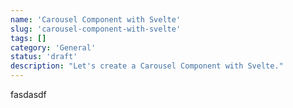 ```yaml
---
name: 'Carousel Component with Svelte'
slug: 'carousel-component-with-svelte'
tags: []
category: 'General'
status: 'draft'
description: "Let's create a Carousel Component with Svelte."
---
```


fasdasdf